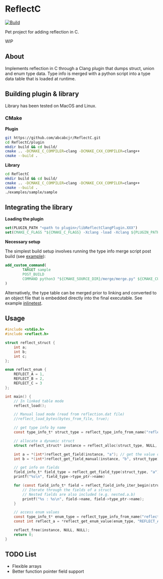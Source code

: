 # ReflectC
[![Build](https://github.com/abcabcjr/ReflectC/actions/workflows/default.yml/badge.svg)](https://github.com/abcabcjr/ReflectC/actions/workflows/default.yml)

Pet project for adding reflection in C.

WIP

## About

Implements reflection in C through a Clang plugin that dumps struct, union and enum type data. Type info is merged with a python script into a type data table that is loaded at runtime.

## Building plugin & library

Library has been tested on MacOS and Linux.

### CMake

**Plugin**

```bash
git https://github.com/abcabcjr/ReflectC.git
cd ReflectC/plugin
mkdir build && cd build/
cmake .. -DCMAKE_C_COMPILER=clang -DCMAKE_CXX_COMPILER=clang++
cmake --build .
```

**Library**

```bash
cd ReflectC
mkdir build && cd build/
cmake .. -DCMAKE_C_COMPILER=clang -DCMAKE_CXX_COMPILER=clang++
cmake --build .
./examples/sample/sample
```

## Integrating the library

**Loading the plugin**

```cmake
set(PLUGIN_PATH "<path to plugin>/libReflectClangPlugin.XXX")
set(CMAKE_C_FLAGS "${CMAKE_C_FLAGS} -Xclang -load -Xclang ${PLUGIN_PATH} -Xclang -add-plugin -Xclang reflect-clang-plugin")
```

**Necessary setup**

The simplest build setup involves running the type info merge script post build (see [example](https://github.com/abcabcjr/ReflectC/tree/main/examples/sample)):

```cmake
add_custom_command(
        TARGET sample
        POST_BUILD
        COMMAND python3 "${CMAKE_SOURCE_DIR}/merge/merge.py" ${CMAKE_CURRENT_BINARY_DIR} ./
)
```

Alternatively, the type table can be merged prior to linking and converted to an object file that is embedded directly into the final executable. See example [inlinetest](https://github.com/abcabcjr/ReflectC/tree/main/examples/inlinetest).

## Usage

```c
#include <stdio.h>
#include <reflect.h>

struct reflect_struct {
    int a;
    int b;
    int c;
};

enum reflect_enum {
    REFLECT_A = 1,
    REFLECT_B = 2,
    REFLECT_C = 3
};

int main() {
    // In linked table mode
    reflect_load();

    // Manual load mode (read from reflection.dat file)
    //reflect_load_bytes(bytes_from_file, true);

    // get type info by name
    const type_info_t* struct_type = reflect_type_info_from_name("reflect_struct");

    // allocate a dynamic struct
    struct reflect_struct* instance = reflect_alloc(struct_type, NULL, NULL);

    int a = *(int*)reflect_get_field(instance, "a"); // get the value of a field by name
    int b = *(int*)reflect_get_field_manual(instance, "b", struct_type); // works for structs not allocated using reflect_alloc() too!

    // get info on fields
    field_info_t* field_type = reflect_get_field_type(struct_type, "a")
    printf("%s\n", field_type->type_ptr->name)

    for (const field_info_t* field = reflect_field_info_iter_begin(struct_type); field != reflect_field_info_iter_end(struct_type); field++) {
        // Iterate through the fields of a struct
        // Nested fields are also included (e.g. nested.a.b)
        printf("%s : %s\n", field->name, field->type_ptr->name);
    }

    // access enum values
    const type_info_t* enum_type = reflect_type_info_from_name("reflect_enum");
    const int reflect_a = *reflect_get_enum_value(enum_type, "REFLECT_A");

    reflect_free(instance, NULL, NULL);
    return 0;
}
```

## TODO List

- Flexible arrays
- Better function pointer field support